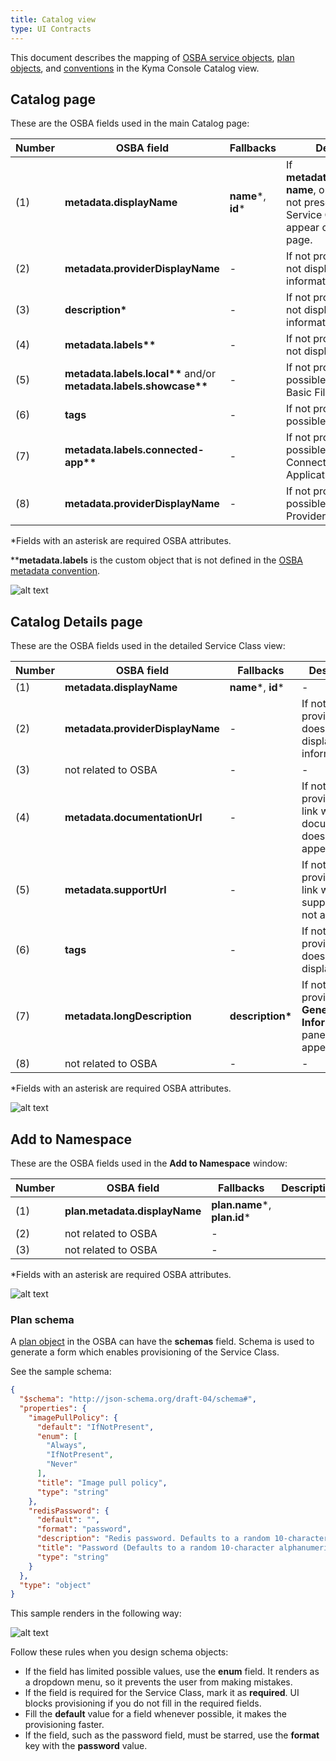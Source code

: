 ```yaml
---
title: Catalog view
type: UI Contracts
---
```


This document describes the mapping of [OSBA service objects](https://github.com/openservicebrokerapi/servicebroker/blob/v2.13/spec.md#service-objects), [plan objects](https://github.com/openservicebrokerapi/servicebroker/blob/v2.13/spec.md#plan-object), and [conventions](https://github.com/openservicebrokerapi/servicebroker/blob/v2.13/profile.md#service-metadata) in the Kyma Console Catalog view.

## Catalog page

These are the OSBA fields used in the main Catalog page:

| Number | OSBA field                        | Fallbacks  | Description                                                                                                                |
| ------ | --------------------------------- | ---------- | -------------------------------------------------------------------------------------------------------------------------- |
| (1)    | **metadata.displayName**              | **name***, **id***| If **metadata.displayName**, **name**, or **id** fields are not present, a given Service Class does not appear on the landing page. |
| (2)    | **metadata.providerDisplayName**      | -          | If not provided, UI does not display this information.                                                                     |
| (3)    | **description\***                     | -          | If not provided, UI does not display this information.                                                                     |
| (4)    | **metadata.labels\*\***               | -          | If not provided, UI does not display any labels.                                                                           |
| (5)    | **metadata.labels.local\*\*** and/or **metadata.labels.showcase\*\*** | - | If not provided, it is not possible to choose a Basic Filter.                                                 |
| (6)    | **tags**                              | -          | If not provided, it is not possible to filter by Tag.                                                                         |
| (7)    | **metadata.labels.connected-app\*\*** | -          | If not provided, it is not possible to choose Connected Applications.                                                          |
| (8)    | **metadata.providerDisplayName**      | -          | If not provided, it is not possible to filter by Provider.                                                                    |

\*Fields with an asterisk are required OSBA attributes.

\*\***metadata.labels** is the custom object that is not defined in the [OSBA metadata convention](https://github.com/openservicebrokerapi/servicebroker/blob/master/profile.md#service-metadata).

![alt text](./assets/catalog-page.png)

## Catalog Details page

These are the OSBA fields used in the detailed Service Class view:

| Number | OSBA field                   | Fallbacks      | Description                                                       |
| ------ | ---------------------------- | -------------- | ----------------------------------------------------------------- |
| (1)    | **metadata.displayName**         | **name***, **id***     | -                                                                 |
| (2)    | **metadata.providerDisplayName** | -              | If not provided, UI does not display this information.            |
| (3)    | not related to OSBA          | -              | -                                                                 |
| (4)    | **metadata.documentationUrl**    | -              | If not provided, the link with documentation does not appear.     |
| (5)    | **metadata.supportUrl**          | -              | If not provided, the link with support does not appear.           |
| (6)    | **tags**                         | -              | If not provided, UI does not display tags.                        |
| (7)    | **metadata.longDescription**     | **description\***  | If not provided, the **General Information** panel does not appear. |
| (8)    | not related to OSBA          | -              | -                                                                 |

\*Fields with an asterisk are required OSBA attributes.

![alt text](./assets/catalog-details-page.png 'Catalog Details')

## Add to Namespace

These are the OSBA fields used in the **Add to Namespace** window:

| Number | OSBA field                | Fallbacks            | Description |
| ------ | ------------------------- | -------------------- | ----------- |
| (1)    | **plan.metadata.displayName** | **plan.name***, **plan.id*** |             |
| (2)    | not related to OSBA       | -                    |             |
| (3)    | not related to OSBA       | -                    |             |

\*Fields with an asterisk are required OSBA attributes.

![alt text](./assets/add-to-namespace.png)

### Plan schema

A [plan object](https://github.com/openservicebrokerapi/servicebroker/blob/v2.13/spec.md#plan-object) in the OSBA can have the **schemas** field. Schema is used to generate a form which enables provisioning of the Service Class.

See the sample schema:

``` json
{
  "$schema": "http://json-schema.org/draft-04/schema#",
  "properties": {
    "imagePullPolicy": {
      "default": "IfNotPresent",
      "enum": [
        "Always",
        "IfNotPresent",
        "Never"
      ],
      "title": "Image pull policy",
      "type": "string"
    },
    "redisPassword": {
      "default": "",
      "format": "password",
      "description": "Redis password. Defaults to a random 10-character alphanumeric string.",
      "title": "Password (Defaults to a random 10-character alphanumeric string)",
      "type": "string"
    }
  },
  "type": "object"
}
```

This sample renders in the following way:

![alt text](./assets/schema-form.png)

Follow these rules when you design schema objects:

* If the field has limited possible values, use the **enum** field. It renders as a dropdown menu, so it prevents the user from making mistakes.
* If the field is required for the Service Class, mark it as **required**. UI blocks provisioning if you do not fill in the required fields.
* Fill the **default** value for a field whenever possible, it makes the provisioning faster.
* If the field, such as the password field, must be starred, use the **format** key with the **password** value.
